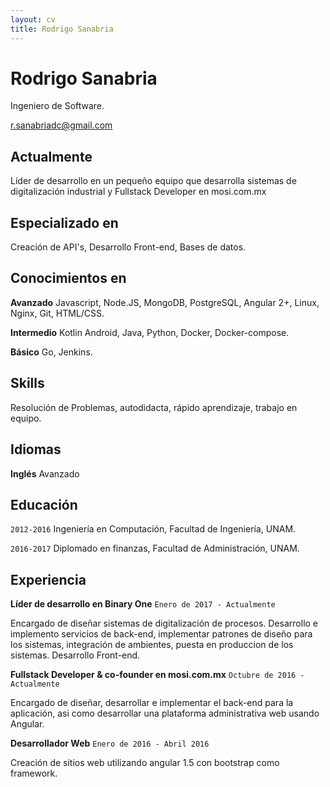 ```yaml
---
layout: cv
title: Rodrigo Sanabria
---
```

# Rodrigo Sanabria
Ingeniero de Software.

<div id="webaddress">
<a href="r.sanabriadc@gmail.com">r.sanabriadc@gmail.com</a>
</div>


## Actualmente

Líder de desarrollo en un pequeño equipo que desarrolla sistemas de digitalización industrial y Fullstack Developer en mosi.com.mx


## Especializado en

Creación de API's, Desarrollo Front-end, Bases de datos.


## Conocimientos en

  __Avanzado__ Javascript, Node.JS, MongoDB, PostgreSQL, Angular 2+, Linux, Nginx, Git, HTML/CSS.
  
  __Intermedio__  Kotlin Android, Java, Python, Docker, Docker-compose.
  
  __Básico__  Go, Jenkins.

## Skills
 Resolución de Problemas, autodidacta, rápido aprendizaje, trabajo en equipo.
 
## Idiomas
__Inglés__ Avanzado
 
## Educación

`2012-2016`
 Ingeniería en Computación, Facultad de Ingeniería, UNAM.

`2016-2017`
 Diplomado en finanzas, Facultad de Administración, UNAM.


## Experiencia

 __Líder de desarrollo en Binary One__ `Enero de 2017 - Actualmente`  
 
  Encargado de diseñar sistemas de digitalización de procesos. Desarrollo e implemento servicios de back-end, implementar patrones de diseño para los sistemas, integración de ambientes, puesta en produccion de los sistemas. Desarrollo Front-end.
 
 __Fullstack Developer & co-founder en mosi.com.mx__ `Octubre de 2016 - Actualmente` 
 
  Encargado de diseñar, desarrollar e implementar el back-end para la aplicación, asi como desarrollar una plataforma         administrativa web usando Angular.

 __Desarrollador Web__ `Enero de 2016 - Abril 2016`
 
 Creación de sitios web utilizando angular 1.5 con bootstrap como framework.






